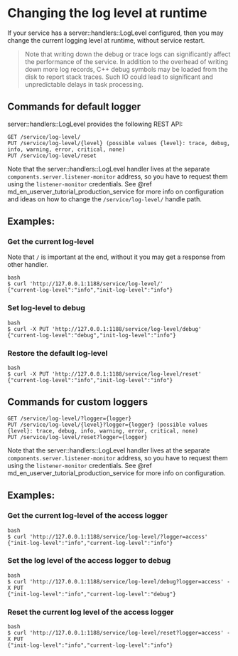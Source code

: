 # Changing the log level at runtime

If your service has a server::handlers::LogLevel configured, then you may
change the current logging level at runtime, without service restart.

> Note that writing down the debug or trace logs can significantly affect the
> performance of the service. In addition to the overhead of writing down more
> log records, C++ debug symbols may be loaded from the disk to report stack
> traces. Such IO could lead to significant and unpredictable delays in task
> processing.

## Commands for default logger
server::handlers::LogLevel provides the following REST API:
```
GET /service/log-level/
PUT /service/log-level/{level} (possible values {level}: trace, debug, info, warning, error, critical, none)
PUT /service/log-level/reset
```
Note that the server::handlers::LogLevel handler lives at the separate
`components.server.listener-monitor` address, so you have to request them using the
`listener-monitor` credentials. See @ref md_en_userver_tutorial_production_service
for more info on configuration and ideas on how to change the
`/service/log-level/` handle path.

## Examples:

### Get the current log-level 

Note that `/` is important at the end, without it you may get a response from
other handler.

```
bash
$ curl 'http://127.0.0.1:1188/service/log-level/'
{"current-log-level":"info","init-log-level":"info"}
```

### Set log-level to debug

```
bash
$ curl -X PUT 'http://127.0.0.1:1188/service/log-level/debug'
{"current-log-level":"debug","init-log-level":"info"}
```

### Restore the default log-level

```
bash
$ curl -X PUT 'http://127.0.0.1:1188/service/log-level/reset'
{"current-log-level":"info","init-log-level":"info"}
```

## Commands for custom loggers

```
GET /service/log-level/?logger={logger}
PUT /service/log-level/{level}?logger={logger} (possible values {level}: trace, debug, info, warning, error, critical, none)
PUT /service/log-level/reset?logger={logger}
```
Note that the server::handlers::LogLevel handler lives at the separate
`components.server.listener-monitor` address, so you have to request them using the
`listener-monitor` credentials. See @ref md_en_userver_tutorial_production_service
for more info on configuration.


## Examples:

### Get the current log-level of the access logger

```
bash
$ curl 'http://127.0.0.1:1188/service/log-level/?logger=access' 
{"init-log-level":"info","current-log-level":"info"}
```

### Set the log level of the access logger to debug

```
bash
$ curl 'http://127.0.0.1:1188/service/log-level/debug?logger=access' -X PUT
{"init-log-level":"info","current-log-level":"debug"}
```

### Reset the current log level of the access logger

```
bash
$ curl 'http://127.0.0.1:1188/service/log-level/reset?logger=access' -X PUT
{"init-log-level":"info","current-log-level":"info"}
```

